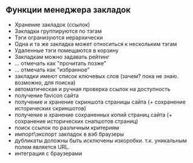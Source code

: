 Функции менеджера закладок
--------------------------

* Хранение закладок (ссылок)
* Закладки группируются по тэгам
* Тэги огранизуются иерархически
* Одна и та же закладка может относиться к нескольким тэгам
* Удаленные тэги помещаются в корзину
* Закладкам можно задавать рейтинг
* ... отмечать как "прочитать позже"
* ... отмечать как "избранное"
* закладки имеют список ключевых слов (зачем? пока не знаю. возможно, для поиска)
* автоматическая и ручная проверка ссылок на доступность 
* получение favicon сайта
* получение и хранение скриншота страницы сайта (+ сохранение исторических скриншотов)
* получение и хранение сохраненных копий страниц сайта (+ сохранение исторических снапшотов страниц)
* поиск ссылок по различным критериям
* импорт\экспорт закладок в вэб браузеры
* дубликаты доложны быть исключены изкоробки. т.к. уникальным полем является URL.
* интеграция с браузерами

